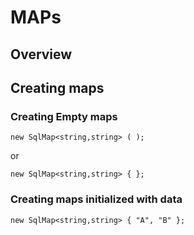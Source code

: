 # MAPs

## Overview



## Creating maps

### Creating Empty maps

```
new SqlMap<string,string> ( );
```
or

```
new SqlMap<string,string> { };
```

### Creating maps initialized with data

```
new SqlMap<string,string> { "A", "B" };
```

